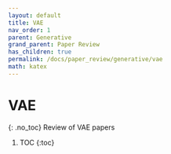 ```yaml
---
layout: default
title: VAE
nav_order: 1
parent: Generative
grand_parent: Paper Review
has_children: true
permalink: /docs/paper_review/generative/vae
math: katex
---
```


# VAE
{: .no_toc}
Review of VAE papers

1. TOC
{:toc}